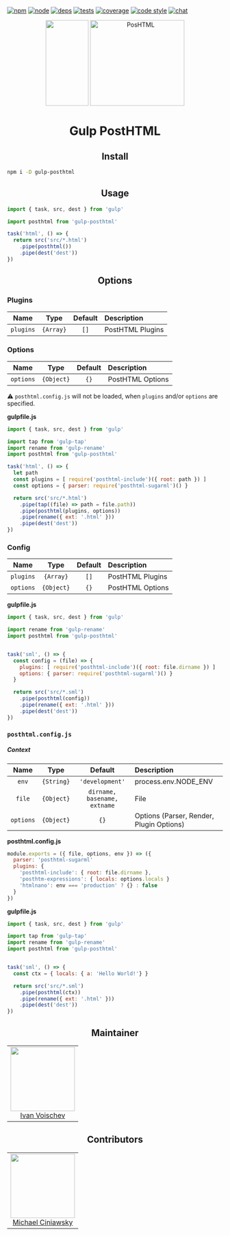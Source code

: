 [![npm][npm]][npm-url]
[![node][node]][node-url]
[![deps][deps]][deps-url]
[![tests][tests]][tests-url]
[![coverage][cover]][cover-url]
[![code style][style]][style-url]
[![chat][chat]][chat-url]

<div align="center">
  <img width="100" height="200"     src="https://worldvectorlogo.com/logos/gulp.svg">
  <a href="https://github.com/posthtml/posthtml">
    <img width="220" height="200" title="PosHTML"           src="http://posthtml.github.io/posthtml/logo.svg">
  </a>
  <h1>Gulp PostHTML</h1>
</div>

<h2 align="center">Install</h2>

```bash
npm i -D gulp-posthtml
```

<h2 align="center">Usage</h2>

```js
import { task, src, dest } from 'gulp'

import posthtml from 'gulp-posthtml'

task('html', () => {
  return src('src/*.html')
    .pipe(posthtml())
    .pipe(dest('dest'))
})
```

<h2 align="center">Options</h2>

### Plugins

|Name|Type|Default|Description|
|:--:|:--:|:-----:|:----------|
|`plugins`|`{Array}`|`[]`|PostHTML Plugins|

### Options

|Name|Type|Default|Description|
|:--:|:--:|:-----:|:----------|
|`options`|`{Object}`|`{}`|PostHTML Options|

:warning: `posthtml.config.js` will not be loaded, when `plugins` and/or `options` are specified.

**gulpfile.js**
```js
import { task, src, dest } from 'gulp'

import tap from 'gulp-tap'
import rename from 'gulp-rename'
import posthtml from 'gulp-posthtml'

task('html', () => {
  let path
  const plugins = [ require('posthtml-include')({ root: path }) ]
  const options = { parser: require('posthtml-sugarml')() }

  return src('src/*.html')
    .pipe(tap((file) => path = file.path))
    .pipe(posthtml(plugins, options))
    .pipe(rename({ ext: '.html' }))
    .pipe(dest('dest'))
})
```

### Config

|Name|Type|Default|Description|
|:--:|:--:|:-----:|:----------|
|`plugins`|`{Array}`|`[]`|PostHTML Plugins|
|`options`|`{Object}`|`{}`|PostHTML Options|

**gulpfile.js**
```js
import { task, src, dest } from 'gulp'

import rename from 'gulp-rename'
import posthtml from 'gulp-posthtml'


task('sml', () => {
  const config = (file) => {
    plugins: [ require('posthtml-include')({ root: file.dirname }) ]
    options: { parser: require('posthtml-sugarml')() }
  }

  return src('src/*.sml')
    .pipe(posthtml(config))
    .pipe(rename({ ext: '.html' }))
    .pipe(dest('dest'))
})
```

### `posthtml.config.js`

##### Context

|Name|Type|Default|Description|
|:--:|:--:|:-----:|:----------|
|`env`|`{String}`|`'development'`|process.env.NODE_ENV|
|`file`|`{Object}`|`dirname, basename, extname`|File|
|`options`|`{Object}`|`{}`|Options (Parser, Render, Plugin Options)|

**posthtml.config.js**
```js
module.exports = ({ file, options, env }) => ({
  parser: 'posthtml-sugarml'
  plugins: {
    'posthtml-include': { root: file.dirname },
    'posthtm-expressions': { locals: options.locals }
    'htmlnano': env === 'production' ? {} : false
  }
})
```

**gulpfile.js**
```js
import { task, src, dest } from 'gulp'

import tap from 'gulp-tap'
import rename from 'gulp-rename'
import posthtml from 'gulp-posthtml'


task('sml', () => {
  const ctx = { locals: { a: 'Hello World!'} }

  return src('src/*.sml')
    .pipe(posthtml(ctx))
    .pipe(rename({ ext: '.html' }))
    .pipe(dest('dest'))
})
```

<h2 align="center">Maintainer</h2>

<table>
  <tbody>
   <tr>
    <td align="center">
      <img width="150 height="150"
      src="https://avatars.githubusercontent.com/u/1510217?v=3&s=150">
      <br />
      <a href="https://github.com/voischev">Ivan Voischev</a>
    </td>
   </tr>
  <tbody>
</table>

<h2 align="center">Contributors</h2>

<table>
  <tbody>
   <tr>
    <td align="center">
      <img width="150 height="150"
      src="https://avatars.githubusercontent.com/u/5419992?v=3&s=150">
      <br />
      <a href="https://github.com/michael-ciniawsky">Michael Ciniawsky</a>
    </td>
   </tr>
  <tbody>
</table>

[npm]: https://img.shields.io/npm/v/gulp-posthtml.svg
[npm-url]: https://npmjs.com/package/gulp-posthtml

[node]: https://img.shields.io/node/v/gulp-posthtml.svg
[node-url]: https://nodejs.org/

[deps]: https://david-dm.org/posthtml/gulp-posthtml.svg
[deps-url]: https://david-dm.org/posthtml/gulp-posthtml

[tests]: http://img.shields.io/travis/posthtml/gulp-posthtml.svg
[tests-url]: https://travis-ci.org/posthtml/gulp-posthtml

[cover]: https://coveralls.io/repos/github/posthtml/gulp-posthtml/badge.svg
[cover-url]: https://coveralls.io/github/posthtml/gulp-posthtml

[style]: https://img.shields.io/badge/code%20style-standard-yellow.svg
[style-url]: http://standardjs.com/

[chat]: https://badges.gitter.im/posthtml/posthtml.svg
[chat-url]: https://gitter.im/posthtml/posthtml
